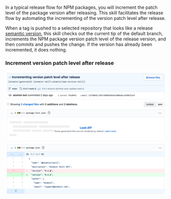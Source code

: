 In a typical release flow for NPM packages, you will increment the patch level
of the package version after releasing. This skill facilitates the release flow
by automating the incrementing of the version patch level after release.

When a tag is pushed to a selected repository that looks like a release
[semantic version][semver], this skill checks out the current tip of the default
branch, increments the NPM package version patch level of the release version,
and then commits and pushes the change. If the version has already been
incremented, it does nothing.

[semver]: https://semver.org/ "Semantic Versioning"

### Increment version patch level after release

![Increment version after release](docs/images/increment.png)
